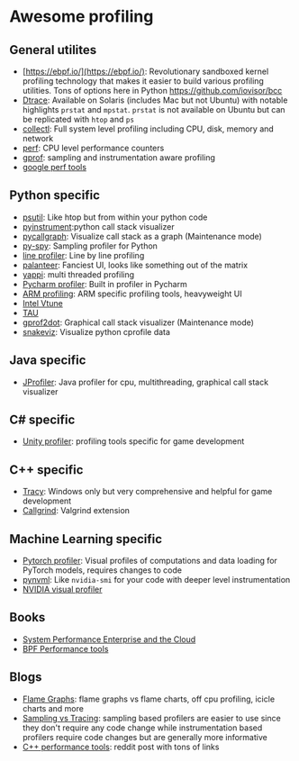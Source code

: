 # Awesome profiling

## General utilites
* [https://ebpf.io/](https://ebpf.io/): Revolutionary sandboxed kernel profiling technology that makes it easier to build various profiling utilities. Tons of options here in Python https://github.com/iovisor/bcc
* [Dtrace](https://www.oracle.com/solaris/technologies/dtrace-tutorial.html): Available on Solaris (includes Mac but not Ubuntu) with notable highlights `prstat` and `mpstat`. `prstat` is not available on Ubuntu but can be replicated with `htop` and `ps`
* [collectl](http://collectl.sourceforge.net/Tutorial.html): Full system level profiling including CPU, disk, memory and network
* [perf](https://perf.wiki.kernel.org/index.php/Main_Page): CPU level performance counters
* [gprof](https://sourceware.org/binutils/docs/gprof/): sampling and instrumentation aware profiling
* [google perf tools](https://github.com/gperftools/gperftools)

## Python specific
* [psutil](https://github.com/giampaolo/psutil): Like htop but from within your python code
* [pyinstrument](https://github.com/joerick/pyinstrument):python call stack visualizer
* [pycallgraph](https://github.com/gak/pycallgraph): Visualize call stack as a graph (Maintenance mode)
* [py-spy](https://github.com/benfred/py-spy): Sampling profiler for Python
* [line profiler](https://github.com/pyutils/line_profiler): Line by line profiling
* [palanteer](https://github.com/dfeneyrou/palanteer): Fanciest UI, looks like something out of the matrix
* [yappi](https://github.com/sumerc/yappi/): multi threaded profiling
* [Pycharm profiler](https://www.jetbrains.com/help/pycharm/profiler.html): Built in profiler in Pycharm
* [ARM profiling](https://developer.arm.com/tools-and-software/server-and-hpc/debug-and-profile/arm-forge/arm-map/python-profiling): ARM specific profiling tools, heavyweight UI
* [Intel Vtune](https://www.intel.com/content/www/us/en/develop/documentation/vtune-help/top/analyze-performance/code-profiling-scenarios/python-code-analysis.html)
* [TAU](https://www.cs.uoregon.edu/research/tau/home.php)
* [gprof2dot](https://github.com/jrfonseca/gprof2dot): Graphical call stack visualizer (Maintenance mode)
* [snakeviz](https://jiffyclub.github.io/snakeviz/): Visualize python cprofile data

## Java specific
* [JProfiler](https://www.ej-technologies.com/products/jprofiler/overview.html): Java profiler for cpu, multithreading, graphical call stack visualizer

## C# specific
* [Unity profiler](https://docs.unity3d.com/Manual/Profiler.html): profiling tools specific for game development

## C++ specific
* [Tracy](https://github.com/wolfpld/tracy): Windows only but very comprehensive and helpful for game development
* [Callgrind](https://valgrind.org/docs/manual/cl-manual.html): Valgrind extension

## Machine Learning specific 
* [Pytorch profiler](https://pytorch.org/blog/introducing-pytorch-profiler-the-new-and-improved-performance-tool/): Visual profiles of computations and data loading for PyTorch models, requires changes to code
* [pynvml](https://github.com/gpuopenanalytics/pynvml): Like `nvidia-smi` for your code with deeper level instrumentation
* [NVIDIA visual profiler](https://developer.nvidia.com/nvidia-visual-profiler)

## Books
* [System Performance Enterprise and the Cloud](https://www.amazon.com/Systems-Performance-Enterprise-Brendan-Gregg/dp/0133390098)
* [BPF Performance tools](https://www.amazon.com/Performance-Tools-Addison-Wesley-Professional-Computing/dp/0136554822)

## Blogs
* [Flame Graphs](https://www.brendangregg.com/flamegraphs.html): flame graphs vs flame charts, off cpu profiling, icicle charts and more
* [Sampling vs Tracing](https://danluu.com/perf-tracing/): sampling based profilers are easier to use since they don't require any code change while instrumentation based profilers require code changes but are generally more informative
* [C++ performance tools](https://www.reddit.com/r/cpp/comments/7kurp6/comment/drhpyfh/?utm_source=share&utm_medium=web2x&context=3): reddit post with tons of links
